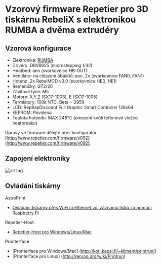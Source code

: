 # Vzorový firmware Repetier pro 3D tiskárnu RebeliX s elektronikou RUMBA a dvěma extrudéry

## Vzorová konfigurace

* Elektronika: [RUMBA](http://reprap.org/wiki/RUMBA)
* Drivery: DRV8825 (microstepping 1/32)
* Heatbed: ano (svorkovnice HB-OUT)
* Ventilátor na chlazení objektů: ano, 2x (svorkovnice FAN0, FAN1)
* Hotend: 2x RebelMOD v3.0 (svorkovnice HE0, HE1)
* Řemeničky: GT2/20
* Závitové tyče: M5
* Motory: X,Y,Z (SX17-1003), E (SX17-1005)
* Termistory: 100k NTC, Beta = 3950
* LCD: RepRapDiscount Full Graphic Smart Controller 128x64
* EEPROM: Povolena
* Teplota hotendu: MAX 248°C (omezení kvůli teflonové vložce heatbreaku)

Úpravy ve firmware dělejte přes konfigurátor [http://www.repetier.com/firmware/v092](http://www.repetier.com/firmware/v092).

## Zapojení elektroniky

![alt tag](http://reprap.org/mediawiki/images/1/17/Rumba4.jpg)

## Ovládání tiskárny

AstroPrint

* [Ovládání tiskárny přes WiFi či ethernet vč. záznamu tisku za pomoci Raspberry Pi](https://www.astroprint.com/)

Repetier-Host:

* [Repetier-Host pro Windows/Linux/Mac](https://www.repetier.com/download-now/)

Pronterface:

* [Pronterface pro Windows/Mac] (http://koti.kapsi.fi/~kliment/printrun/)
* [Pronterface pro Linux] (http://reprap.org/wiki/Printrun)
